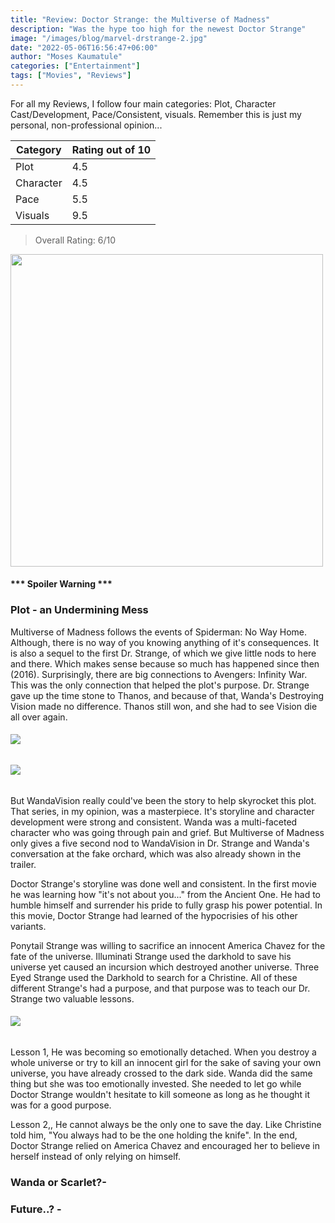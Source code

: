 ```yaml
---
title: "Review: Doctor Strange: the Multiverse of Madness"
description: "Was the hype too high for the newest Doctor Strange"
image: "/images/blog/marvel-drstrange-2.jpg"
date: "2022-05-06T16:56:47+06:00"
author: "Moses Kaumatule"
categories: ["Entertainment"]
tags: ["Movies", "Reviews"]
---
```

For all my Reviews, I follow four main categories: Plot, Character Cast/Development, Pace/Consistent, visuals. Remember this is just my personal, non-professional opinion...

Category | Rating out of 10
------------ | ------------
Plot | 4.5
Character | 4.5
Pace | 5.5
Visuals | 9.5

> Overall Rating: 6/10
<!-- <cite>My Rating</cite> -->


<a href="http://www.youtube.com/watch?feature=player_embedded&v=aWzlQ2N6qqg
" target="_blank" id="pointer"><img src="http://img.youtube.com/vi/aWzlQ2N6qqg/0.jpg" width="500" id="pointer"/></a>

<h4 id='spoiler'>*** Spoiler Warning ***</h4>

### Plot - an Undermining Mess
Multiverse of Madness follows the events of Spiderman: No Way Home. Although, there is no way of you knowing anything of it's consequences. It is also a sequel to the first Dr. Strange, of which we give little nods to here and there. Which makes sense because so much has happened since then (2016). Surprisingly, there are big connections to Avengers: Infinity War. This was the only connection that helped the plot's purpose. Dr. Strange gave up the time stone to Thanos, and because of that, Wanda's Destroying Vision made no difference. Thanos still won, and she had to see Vision die all over again. 

###### ![](https://cdn130.picsart.com/324496039019201.gif?to=crop&type=webp&r=40x40&q=50)
###### ![](https://media4.giphy.com/media/G1ZPWPIszGDPh2NeG5/giphy.gif)

But WandaVision really could've been the story to help skyrocket this plot. That series, in my opinion, was a masterpiece. It's storyline and character development were strong and consistent. Wanda was a multi-faceted character who was going through pain and grief. But Multiverse of Madness only gives a five second nod to WandaVision in Dr. Strange and Wanda's conversation at the fake orchard, which was also already shown in the trailer. 

Doctor Strange's storyline was done well and consistent. In the first movie he was learning how "it's not about you..." from the Ancient One. He had to humble himself and surrender his pride to fully grasp his power potential. In this movie, Doctor Strange had learned of the hypocrisies of his other variants. 

Ponytail Strange was willing to sacrifice an innocent America Chavez for the fate of the universe. Illuminati Strange used the darkhold to save his universe yet caused an incursion which destroyed another universe. <span id='italic'>Three Eyed</span> Strange used the Darkhold to search for a Christine. All of these different Strange's had a purpose, and that purpose was to <span class='emphasis'>teach our Dr. Strange two valuable lessons</span>. 

###### ![](https://resize.indiatvnews.com/en/resize/newbucket/715_-/2022/02/doctor-strange-1644804950.jpg)

<span class='emphasis'>Lesson 1,</span> He was becoming so emotionally detached. When you destroy a whole universe or try to kill an innocent girl for the sake of saving your own universe, you have already crossed to the dark side. Wanda did the same thing but she was too emotionally invested. She needed to let go while Doctor Strange wouldn't hesitate to kill someone as long as he thought it was for a good purpose. 

<span class='emphasis'>Lesson 2,</span>, He cannot always be the only one to save the day. Like Christine told him, "You always had to be the one holding the knife". In the end, Doctor Strange relied on America Chavez and encouraged her to believe in herself instead of only relying on himself. 




### Wanda or Scarlet?- 



### Future..? - 
